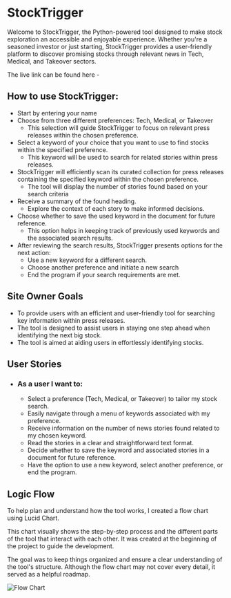 # StockTrigger

Welcome to StockTrigger, the Python-powered tool designed to make stock exploration an accessible and enjoyable experience. Whether you're a seasoned investor or just starting, StockTrigger provides a user-friendly platform to discover promising stocks through relevant news in Tech, Medical, and Takeover sectors.

The live link can be found here - []()

## How to use StockTrigger:

- Start by entering your name
- Choose from three different preferences: Tech, Medical, or Takeover
    - This selection will guide StockTrigger to focus on relevant press releases within the chosen preference.
- Select a keyword of your choice that you want to use to find stocks within the specified preference.
    - This keyword will be used to search for related stories within press releases.
- StockTrigger will efficiently scan its curated collection for press releases containing the specified keyword within the chosen preference.
    - The tool will display the number of stories found based on your search criteria
- Receive a summary of the found heading.
    - Explore the context of each story to make informed decisions.
- Choose whether to save the used keyword in the document for future reference.
    - This option helps in keeping track of previously used keywords and the associated search results.
- After reviewing the search results, StockTrigger presents options for the next action:
    - Use a new keyword for a different search.
    - Choose another preference and initiate a new search 
    - End the program if your search requirements are met. 

## Site Owner Goals

- To provide users with an efficient and user-friendly tool for searching key information within press releases.
- The tool is designed to assist users in staying one step ahead when identifying the next big stock.
- The tool is aimed at aiding users in effortlessly identifying stocks.

## User Stories

- ### As a user I want to:
    - Select a preference (Tech, Medical, or Takeover) to tailor my stock search.
    - Easily navigate through a menu of keywords associated with my preference.
    - Receive information on the number of news stories found related to my chosen keyword.
    - Read the stories in a clear and straightforward text format.
    - Decide whether to save the keyword and associated stories in a document for future reference.
    - Have the option to use a new keyword, select another preference, or end the program.

## Logic Flow 

To help plan and understand how the tool works, I created a flow chart using Lucid Chart. 

This chart visually shows the step-by-step process and the different parts of the tool that interact with each other. It was created at the beginning of the project to guide the development.

The goal was to keep things organized and ensure a clear understanding of the tool's structure. Although the flow chart may not cover every detail, it served as a helpful roadmap.

![Flow Chart](')



